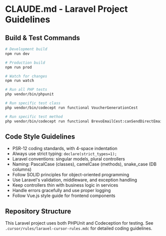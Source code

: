 # CLAUDE.md - Laravel Project Guidelines

## Build & Test Commands
```bash
# Development build
npm run dev

# Production build
npm run prod

# Watch for changes
npm run watch

# Run all PHP tests
php vendor/bin/phpunit

# Run specific test class
php vendor/bin/codecept run functional VoucherGenerationCest

# Run specific test method
php vendor/bin/codecept run functional BrevoEmailCest:canSendDirectEmailViaBrevo
```

## Code Style Guidelines
- PSR-12 coding standards, with 4-space indentation
- Always use strict typing: `declare(strict_types=1);`
- Laravel conventions: singular models, plural controllers
- Naming: PascalCase (classes), camelCase (methods), snake_case (DB columns)
- Follow SOLID principles for object-oriented programming
- Use Laravel's validation, middleware, and exception handling
- Keep controllers thin with business logic in services
- Handle errors gracefully and use proper logging
- Follow Vue.js style guide for frontend components

## Repository Structure
This Laravel project uses both PHPUnit and Codeception for testing.
See `.cursor/rules/laravel-cursor-rules.mdc` for detailed coding guidelines.
